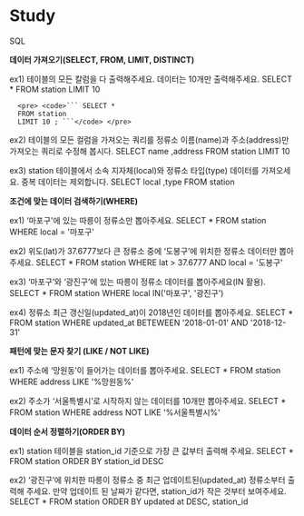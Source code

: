 # Study

SQL

**데이터 가져오기(SELECT, FROM, LIMIT, DISTINCT)**

ex1) 테이블의 모든 칼럼을 다 출력해주세요. 데이터는 10개만 출력해주세요.
      SELECT * 
      FROM station 
      LIMIT 10

      <pre> <code>``` SELECT * 
      FROM station 
      LIMIT 10 ; ```</code> </pre>

ex2) 테이블의 모든 컬럼을 가져오는 쿼리를 정류소 이름(name)과 주소(address)만 가져오는 쿼리로 수정해 봅시다.
      SELECT name
            ,address
      FROM station
      LIMIT 10

ex3) station 테이블에서 소속 지자체(local)와 정류소 타입(type) 데이터를 가져오세요. 중복 데이터는 제외합니다.
      SELECT local
           ,type
      FROM station

**조건에 맞는 데이터 검색하기(WHERE)**

ex1) ‘마포구'에 있는 따릉이 정류소만 뽑아주세요.
      SELECT *
      FROM station
      WHERE local = '마포구'

ex2) 위도(lat)가 37.6777보다 큰 정류소 중에 ‘도봉구’에 위치한 정류소 데이터만 뽑아주세요.
     SELECT *
     FROM station
     WHERE lat > 37.6777
       AND local = '도봉구'

ex3) ‘마포구’와 ‘광진구’에 있는 따릉이 정류소 데이터를 뽑아주세요(IN 활용).
      SELECT *
      FROM station
      WHERE local IN('마포구', '광진구')

ex4) 정류소 최근 갱신일(updated_at)이 2018년인 데이터를 뽑아주세요.
      SELECT *
      FROM station
      WHERE updated_at BETEWEEN '2018-01-01' AND '2018-12-31'

**패턴에 맞는 문자 찾기 (LIKE / NOT LIKE)**

ex1) 주소에 ‘망원동’이 들어가는 데이터를 뽑아주세요.
      SELECT *
      FROM station
      WHERE address LIKE '%망원동%'

ex2) 주소가 ‘서울특별시’로 시작하지 않는 데이터를 10개만 뽑아주세요.
      SELECT *
      FROM station
      WHERE address NOT LIKE '%서울특별시%'

**데이터 순서 정렬하기(ORDER BY)**

ex1) station 테이블을 station_id 기준으로 가장 큰 값부터 출력해 주세요.
      SELECT *
      FROM station
      ORDER BY station_id DESC

ex2) ‘광진구’에 위치한 따릉이 정류소 중 최근 업데이트된(updated_at) 정류소부터 출력해 주세요. 만약 업데이트 된 날짜가 같다면, station_id가 작은 것부터 보여주세요.
      SELECT *
      FROM station
      ORDER BY updated at DESC, station_id

  
